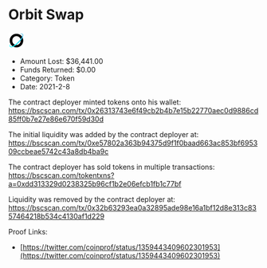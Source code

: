 # Orbit Swap
![Orbit Swap](/rektimages/Orbit-Swap.png)
- Amount Lost: $36,441.00
- Funds Returned: $0.00
- Category: Token
- Date: 2021-2-8

The contract deployer minted tokens onto his wallet:  
https://bscscan.com/tx/0x26313743e6f49cb2b4b7e15b22770aec0d9886cd85ff0b7e27e86e670f59d30d  
  
The initial liquidity was added by the contract deployer at:  
https://bscscan.com/tx/0xe57802a363b94375d9f1f0baad663ac853bf695309ccbeae5742c43a8db4ba9c  
  
The contract deployer has sold tokens in multiple transactions:  
https://bscscan.com/tokentxns?a=0xdd313329d0238325b96cf1b2e06efcb1fb1c77bf  
  
Liquidity was removed by the contract deployer at:  
https://bscscan.com/tx/0x32b63293ea0a32895ade98e16a1bf12d8e313c8357464218b534c4130af1d229


Proof Links:
- [https://twitter.com/coinprof/status/1359443409602301953](https://twitter.com/coinprof/status/1359443409602301953)



